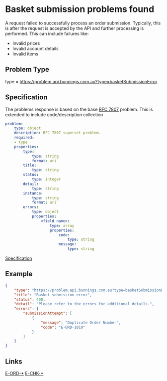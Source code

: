 # Basket submission problems found

A request failed to successfully process an order submission. Typically, this is after the request is accepted by the API and further
processing is performed. This can include failures like:
- Invalid prices
- Invalid account details
- Invalid items


## Problem Type

type = https://problem.api.bunnings.com.au?type=basketSubmissionError

## Specification

The problems response is based on the base [RFC 7807](https://tools.ietf.org/html/rfc7807) problem.
This is extended to include code/description collection

```yaml
problem:
    type: object
    description: RFC 7807 superset problem.
    required:
    - type
    properties:
        type:
            type: string
            format: uri
        title:
            type: string
        status:
            type: integer
        detail:
            type: string
        instance:
            type: string
            format: uri
        errors:
            type: object
            properties:
                <field name>:
                    type: array
                    properties:
                        code:
                            type: string
                        message:
                            type: string
```
[Specification](./validationError.yaml)

## Example

```json
{
    "type": "https://problem.api.bunnings.com.au?type=basketSubmissionError",
    "title": "Basket submission error",
    "status": 400,
    "detail": "Please refer to the errors for additional details.",
    "errors": {        
        "submissionAttempt": [                    
            {
                "message": "Duplicate Order Number",
                "code": "E-ORD-1010"
            }
        ]
    }
}
```
## Links

[E-ORD-*](https://problem.api.bunnings.com.au/?codes=errorCodesOrdering)
[E-CHK-*](https://problem.api.bunnings.com.au/?codes=errorCodesCheckout)